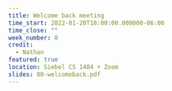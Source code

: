 ```yaml
---
title: Welcome back meeting
time_start: 2022-01-20T18:00:00.000000-06:00
time_close: ""
week_number: 0
credit:
  - Nathan
featured: true
location: Siebel CS 1404 + Zoom
slides: 00-welcomeback.pdf
---
```

